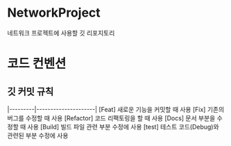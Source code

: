 # NetworkProject
네트워크 프로젝트에 사용할 깃 리포지토리


# 코드 컨벤션

## 깃 커밋 규칙
|---------|---------------------|
[Feat] 새로운 기능을 커밋할 때 사용
[Fix]  기존의 버그를 수정할 때 사용
[Refactor] 코드 리팩토링을 할 때 사용
[Docs] 문서 부분을 수정할 때 사용
[Build] 빌드 파일 관련 부분 수정에 사용
[test] 테스트 코드(Debug)와 관련된 부분 수정에 사용
